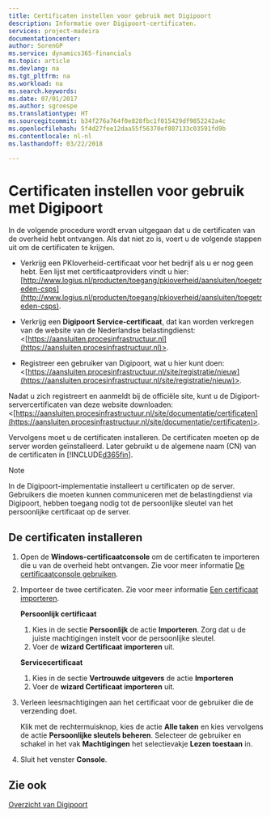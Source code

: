 ```yaml
---
title: Certificaten instellen voor gebruik met Digipoort
description: Informatie over Digipoort-certificaten.
services: project-madeira
documentationcenter: 
author: SorenGP
ms.service: dynamics365-financials
ms.topic: article
ms.devlang: na
ms.tgt_pltfrm: na
ms.workload: na
ms.search.keywords: 
ms.date: 07/01/2017
ms.author: sgroespe
ms.translationtype: HT
ms.sourcegitcommit: b34f276a764f0e828fbc1f015429df9852242a4c
ms.openlocfilehash: 5f4d27fee12daa55f56370ef807133c03591fd9b
ms.contentlocale: nl-nl
ms.lasthandoff: 03/22/2018

---
```

# <a name="set-up-certificates-for-use-with-digipoort"></a>Certificaten instellen voor gebruik met Digipoort
In de volgende procedure wordt ervan uitgegaan dat u de certificaten van de overheid hebt ontvangen. Als dat niet zo is, voert u de volgende stappen uit om de certificaten te krijgen.  

- Verkrijg een PKIoverheid-certificaat voor het bedrijf als u er nog geen hebt. Een lijst met certificaatproviders vindt u hier: [http://www.logius.nl/producten/toegang/pkioverheid/aansluiten/toegetreden-csps](http://www.logius.nl/producten/toegang/pkioverheid/aansluiten/toegetreden-csps).  

- Verkrijg een **Digipoort Service-certificaat**, dat kan worden verkregen van de website van de Nederlandse belastingdienst: <[https://aansluiten.procesinfrastructuur.nl](https://aansluiten.procesinfrastructuur.nl)>.  

- Registreer een gebruiker van Digipoort, wat u hier kunt doen: <[https://aansluiten.procesinfrastructuur.nl/site/registratie/nieuw](https://aansluiten.procesinfrastructuur.nl/site/registratie/nieuw)>.  

Nadat u zich registreert en aanmeldt bij de officiële site, kunt u de Digiport-servercertificaten van deze website downloaden: <[https://aansluiten.procesinfrastructuur.nl/site/documentatie/certificaten](https://aansluiten.procesinfrastructuur.nl/site/documentatie/certificaten)>.  

Vervolgens moet u de certificaten installeren. De certificaten moeten op de server worden geïnstalleerd. Later gebruikt u de algemene naam (CN) van de certificaten in [!INCLUDE[d365fin](../../includes/d365fin_md.md)].  

> [!NOTE]  
>  In de Digipoort-implementatie installeert u certificaten op de server. Gebruikers die moeten kunnen communiceren met de belastingdienst via Digipoort, hebben toegang nodig tot de persoonlijke sleutel van het persoonlijke certificaat op de server.  

## <a name="to-install-the-certificates"></a>De certificaten installeren  

1.  Open de **Windows-certificaatconsole** om de certificaten te importeren die u van de overheid hebt ontvangen. Zie voor meer informatie [De certificaatconsole gebruiken](http://social.technet.microsoft.com/wiki/contents/articles/2167.how-to-use-the-certificates-console.aspx).  
2.  Importeer de twee certificaten. Zie voor meer informatie [Een certificaat importeren](http://social.technet.microsoft.com/wiki/contents/articles/2167.how-to-use-the-certificates-console.aspx#To_import_certificates).  

    **Persoonlijk certificaat**  

    1.  Kies in de sectie **Persoonlijk** de actie **Importeren**. Zorg dat u de juiste machtigingen instelt voor de persoonlijke sleutel.  
    2.  Voer de **wizard Certificaat importeren** uit.  

    **Servicecertificaat**  

    1.  Kies in de sectie **Vertrouwde uitgevers** de actie **Importeren**  
    2.  Voer de **wizard Certificaat importeren** uit.  

3.  Verleen leesmachtigingen aan het certificaat voor de gebruiker die de verzending doet.  

    Klik met de rechtermuisknop, kies de actie **Alle taken** en kies vervolgens de actie **Persoonlijke sleutels beheren**. Selecteer de gebruiker en schakel in het vak **Machtigingen** het selectievakje **Lezen toestaan** in.  

4.  Sluit het venster **Console**.  

## <a name="see-also"></a>Zie ook  
 [Overzicht van Digipoort](digipoort-overview.md)

